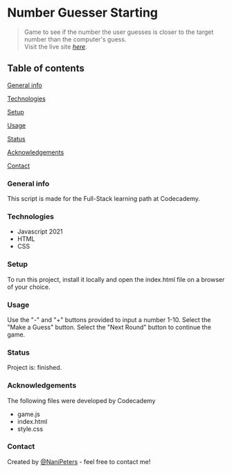 # Number Guesser Starting

>Game to see if the number the user guesses is closer to the target number than the computer's guess.  
>Visit the live site [_here_](https://nanipeters.github.io/number-guesser-starting/).

## Table of contents
[General info](#General-info)

[Technologies](#Technologies)

[Setup](#Setup)

[Usage](#Usage)

[Status](#Status)

[Acknowledgements](#Acknowledgements)

[Contact](#Contact)
### General info 

This script is made for the Full-Stack learning path at Codecademy.

### Technologies

- Javascript 2021
- HTML
- CSS
### Setup

To run this project, install it locally and open the index.html file on a browser of your choice.

### Usage

Use the "-" and "+" buttons provided to input a number 1-10. Select the "Make a Guess" button. Select the "Next Round" button to continue the game.
### Status

Project is: finished.

### Acknowledgements

The following files were developed by Codecademy
- game.js
- index.html
- style.css

### Contact

Created by [@NaniPeters](https://www.github.com/NaniPeters) - feel free to contact me!
